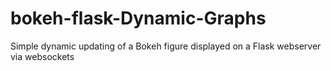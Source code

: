 # bokeh-flask-Dynamic-Graphs
Simple dynamic updating of a Bokeh figure displayed on a Flask webserver via websockets
